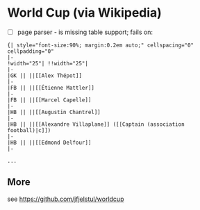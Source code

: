 #  World Cup  (via Wikipedia)


- [ ] page parser - is missing table support;
      fails on:

```
{| style="font-size:90%; margin:0.2em auto;" cellspacing="0" cellpadding="0"
|-
!width="25"| !!width="25"|
|-
|GK || ||[[Alex Thépot]]
|-
|FB || ||[[Étienne Mattler]]
|-
|FB || ||[[Marcel Capelle]]
|-
|HB || ||[[Augustin Chantrel]]
|-
|HB || ||[[Alexandre Villaplane]] ([[Captain (association football)|c]])
|-
|HB || ||[[Edmond Delfour]]
|-

...
```


## More

see <https://github.com/jfjelstul/worldcup>


